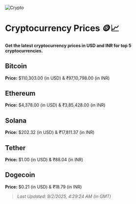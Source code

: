 
![Crypto](https://www.techguide.com.au/wp-content/uploads/2020/11/crypto3.jpeg)

# Cryptocurrency Prices 🪙📈

#### Get the latest cryptocurrency prices in USD and INR for top 5 cryptocurrencies.

## Bitcoin

**Price:** $110,303.00 (in USD) & ₹97,10,798.00 (in INR)

## Ethereum

**Price:** $4,378.00 (in USD) & ₹3,85,428.00 (in INR)

## Solana

**Price:** $202.32 (in USD) & ₹17,811.37 (in INR)

## Tether

**Price:** $1.00 (in USD) & ₹88.04 (in INR)

## Dogecoin

**Price:** $0.21 (in USD) & ₹18.79 (in INR)

> _Last Updated: 9/2/2025, 4:29:24 AM (in GMT)_
